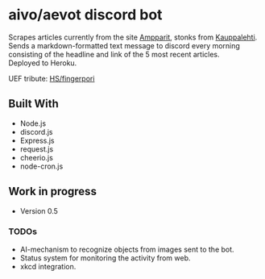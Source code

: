 # aivo/aevot discord bot

Scrapes articles currently from the site [Ampparit](https://www.ampparit.com), stonks from [Kauppalehti](https://www.kauppalehti.fi/).  
Sends a markdown-formatted text message to discord every morning consisting of the headline and link of the 5 most recent articles.  
Deployed to Heroku.  

UEF tribute: [HS/fingerpori](https://hs.mediadelivery.fi/img/1920/efd25ff2005748b29a1fbb1cdbfc7a13.jpg)

## Built With

* Node.js
* discord.js
* Express.js
* request.js
* cheerio.js
* node-cron.js

## Work in progress

* Version 0.5

### TODOs

* AI-mechanism to recognize objects from images sent to the bot.
* Status system for monitoring the activity from web.
* xkcd integration.
